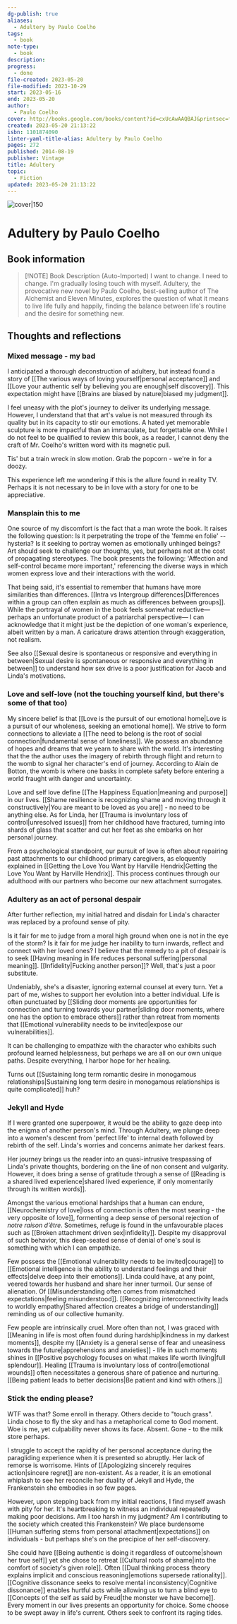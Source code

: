 ```yaml
---
dg-publish: true
aliases:
  - Adultery by Paulo Coelho
tags:
  - book
note-type:
  - book
description: 
progress:
  - done
file-created: 2023-05-20
file-modified: 2023-10-29
start: 2023-05-16
end: 2023-05-20
author:
  - Paulo Coelho
cover: http://books.google.com/books/content?id=cxUcAwAAQBAJ&printsec=frontcover&img=1&zoom=1&edge=curl&source=gbs_api
created: 2023-05-20 21:13:22
isbn: 1101874090
linter-yaml-title-alias: Adultery by Paulo Coelho
pages: 272
published: 2014-08-19
publisher: Vintage
title: Adultery
topic:
  - Fiction
updated: 2023-05-20 21:13:22
---
```


![cover|150](http://books.google.com/books/content?id=cxUcAwAAQBAJ&printsec=frontcover&img=1&zoom=1&edge=curl&source=gbs_api)

# Adultery by Paulo Coelho

## Book information

> [!NOTE] Book Description (Auto-Imported)
> I want to change. I need to change. I'm gradually losing touch with myself. Adultery, the provocative new novel by Paulo Coelho, best-selling author of The Alchemist and Eleven Minutes, explores the question of what it means to live life fully and happily, finding the balance between life's routine and the desire for something new.

## Thoughts and reflections

### Mixed message - my bad

I anticipated a thorough deconstruction of adultery, but instead found a story of [[The various ways of loving yourself|personal acceptance]] and [[Love your authentic self by believing you are enough|self discovery]]. This expectation might have [[Brains are biased by nature|biased my judgment]].

I feel uneasy with the plot's journey to deliver its underlying message. However, I understand that that art's value is not measured through its quality but in its capacity to stir our emotions. A hated yet memorable sculpture is more impactful than an immaculate, but forgettable one. While I do not feel to be qualified to review this book, as a reader, I cannot deny the craft of Mr. Coelho's written word with its magnetic pull.

Tis' but a train wreck in slow motion. Grab the popcorn - we're in for a doozy.

This experience left me wondering if this is the allure found in reality TV.  Perhaps it is not necessary to be in love with a story for one to be appreciative.

### Mansplain this to me

One source of my discomfort is the fact that a man wrote the book. It raises the following question: Is it perpetrating the trope of the 'femme en folie' -- hysteria? Is it seeking to portray women as emotionally unhinged beings?  Art should seek to challenge our thoughts, yes, but perhaps not at the cost of propagating stereotypes. The book presents the following: 'Affection and self-control became more important,' referencing the diverse ways in which women express love and their interactions with the world.

That being said, it's essential to remember that humans have more similarities than differences. [[Intra vs Intergroup differences|Differences within a group can often explain as much as differences between groups]]. While the portrayal of women in the book feels somewhat reductive— perhaps an unfortunate product of a patriarchal perspective— I can acknowledge that it might just be the depiction of one woman's experience, albeit written by a man. A caricature draws attention through exaggeration, not realism.

See also [[Sexual desire is spontaneous or responsive and everything in between|Sexual desire is spontaneous or responsive and everything in between]] to understand how sex drive is a poor justification for Jacob and Linda's motivations.

### Love and self-love (not the touching yourself kind, but there's some of that too)

My sincere belief is that [[Love is the pursuit of our emotional home|Love is a pursuit of our wholeness, seeking an emotional home]]. We strive to form connections to alleviate a [[The need to belong is the root of social connection|fundamental sense of loneliness]]. We possess an abundance of hopes and dreams that we yearn to share with the world. It's interesting that the the author uses the imagery of rebirth through flight and return to the womb to signal her character's end of journey. According to Alain de Botton, the womb is where one basks in complete safety before entering a world fraught with danger and uncertainty.

Love and self love define [[The Happiness Equation|meaning and purpose]] in our lives.  [[Shame resilience is recognizing shame and moving through it constructively|You are meant to be loved as you are]] - no need to be anything else. As for Linda, her [[Trauma is involuntary loss of control|unresolved issues]] from her childhood have fractured, turning into shards of glass that scatter and cut her feet as she embarks on her personal journey.

From a psychological standpoint, our pursuit of love is often about repairing past attachments to our childhood primary caregivers, as eloquently explained in [[Getting the Love You Want by Harville Hendrix|Getting the Love You Want by Harville Hendrix]]. This process continues through our adulthood with our partners who become our new attachment surrogates.

### Adultery as an act of personal despair

After further reflection, my initial hatred and disdain for Linda's character was replaced by a profound sense of pity.

Is it fair for me to judge from a moral high ground when one is not in the eye of the storm? Is it fair for me judge her inability to turn inwards, reflect and connect with her loved ones? I believe that the remedy to a pit of despair is to seek [[Having meaning in life reduces personal suffering|personal meaning]].  [[Infidelity|Fucking another person]]? Well, that's just a poor substitute.

Undeniably, she's a disaster, ignoring external counsel at every turn. Yet a part of me, wishes to support her evolution into a better individual.  Life is often punctuated by [[Sliding door moments are opportunities for connection and turning towards your partner|sliding door moments, where one has the option to embrace others]] rather than retreat from moments that [[Emotional vulnerability needs to be invited|expose our vulnerabilities]].

It can be challenging to empathize with the character who exhibits such profound learned helplessness, but perhaps we are all on our own unique paths. Despite everything, I harbor hope for her healing.

Turns out [[Sustaining long term romantic desire in monogamous relationships|Sustaining long term desire in monogamous relationships is quite complicated]] huh?

### Jekyll and Hyde

If I were granted one superpower, it would be the ability to gaze deep into the enigma of another person's mind. Through Adultery, we plunge deep into a women's descent from 'perfect life' to internal death followed by rebirth of the self. Linda's worries and concerns animate her darkest fears.

Her journey brings us the reader into an quasi-intrusive trespassing of Linda's private thoughts, bordering on the line of non consent and vulgarity. However, it does bring a sense of gratitude through a sense of [[Reading is a shared lived experience|shared lived experience, if only momentarily through its written words]].

Amongst the various emotional hardships that a human can endure, [[Neurochemistry of love|loss of connection is often the most searing - the very opposite of love]], formenting a deep sense of personal rejection of *notre raison d’être*. Sometimes, refuge is found in the unfavourable places such as [[Broken attachment driven sex|infidelity]]. Despite my disapproval of such behavior, this deep-seated sense of denial of one's soul is something with which I can empathize.

Few possess the [[Emotional vulnerability needs to be invited|courage]] to [[Emotional intelligence is the ability to understand feelings and their effects|delve deep into their emotions]]. Linda could have, at any point, veered towards her husband and share her inner turmoil. Our sense of alienation. Of [[Misunderstanding often comes from mismatched expectations|feeling misunderstood]]. [[Recognizing interconnectivity leads to worldly empathy|Shared affection creates a bridge of understanding]] reminding us of our collective humanity.

Few people are intrinsically cruel. More often than not, I was graced with [[Meaning in life is most often found during hardship|kindness in my darkest moments]], despite my [[Anxiety is a general sense of fear and uneasiness towards the future|apprehensions and anxieties]] - life in such moments shines in [[Positive psychology focuses on what makes life worth living|full splendour]]. Healing [[Trauma is involuntary loss of control|emotional wounds]] often necessitates a generous share of patience and nurturing. [[Being patient leads to better decisions|Be patient and kind with others.]]

### Stick the ending please?

WTF was that? Some enroll in therapy. Others decide to "touch grass". Linda chose to fly the sky and has a metaphorical come to God moment.  Woe is me, yet culpability never shows its face. Absent. Gone - to the milk store perhaps.

I struggle to accept the rapidity of her personal acceptance during the paragliding experience when it is presented so abruptly. Her lack of remorse is worrisome. Hints of [[Apologizing sincerely requires action|sincere regret]] are non-existent. As a reader, it is an emotional whiplash to see her reconcile her duality of Jekyll and Hyde, the Frankenstein she embodies in so few pages.

However, upon stepping back from my initial reactions, I find myself awash with pity for her. It's heartbreaking to witness an individual repeatedly making poor decisions. Am I too harsh in my judgment? Am I contributing to the society which created this Frankenstein? We place burdensome [[Human suffering stems from personal attachment|expectations]] on individuals - but perhaps she's on the precipice of her self-discovery.

She could have [[Being authentic is doing it regardless of outcome|shown her true self]] yet she chose to retreat [[Cultural roots of shame|into the comfort of society's given role]]. Often [[Dual thinking process theory explains implicit and conscious reasoning|emotions supersede rationality]]. [[Cognitive dissonance seeks to resolve mental inconsistency|Cognitive dissonance]]  enables hurtful acts while allowing us to turn a blind eye to [[Concepts of the self as said by Freud|the monster we have become]]. Every moment in our lives presents an opportunity for choice. Some choose to be swept away in life's current. Others seek to confront its raging tides.
